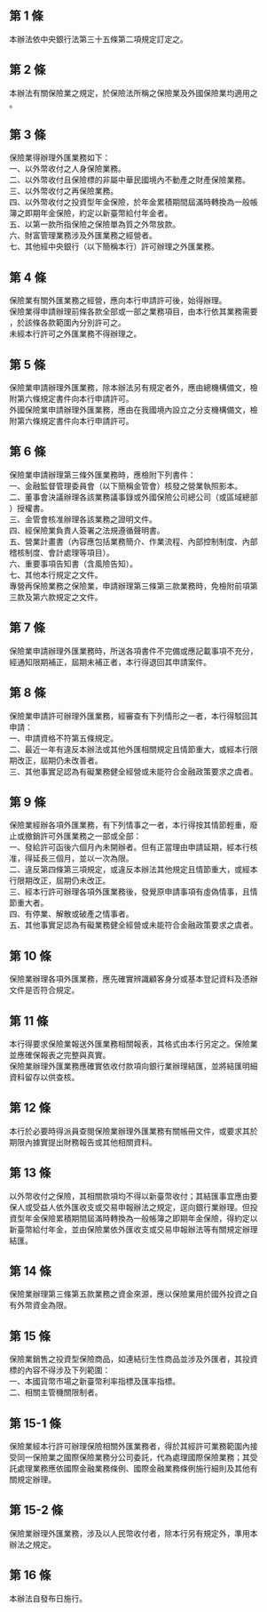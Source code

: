 第 1 條
-------
本辦法依中央銀行法第三十五條第二項規定訂定之。

第 2 條
-------
本辦法有關保險業之規定，於保險法所稱之保險業及外國保險業均適用之  
。

第 3 條
-------
保險業得辦理外匯業務如下：  
一、以外幣收付之人身保險業務。  
二、以外幣收付且保險標的非屬中華民國境內不動產之財產保險業務。  
三、以外幣收付之再保險業務。  
四、以外幣收付之投資型年金保險，於年金累積期間屆滿時轉換為一般帳  
    簿之即期年金保險，約定以新臺幣給付年金者。  
五、以第一款所指保險之保險單為質之外幣放款。  
六、財富管理業務涉及外匯業務之經營者。  
七、其他經中央銀行（以下簡稱本行）許可辦理之外匯業務。

第 4 條
-------
保險業有關外匯業務之經營，應向本行申請許可後，始得辦理。  
保險業得申請辦理前條各款全部或一部之業務項目，由本行依其業務需要  
，於該條各款範圍內分別許可之。  
未經本行許可之外匯業務不得辦理之。

第 5 條
-------
保險業申請辦理外匯業務，除本辦法另有規定者外，應由總機構備文，檢  
附第六條規定書件向本行申請許可。  
外國保險業申請辦理外匯業務，應由在我國境內設立之分支機構備文，檢  
附第六條規定書件向本行申請許可。

第 6 條
-------
保險業申請辦理第三條外匯業務時，應檢附下列書件：  
一、金融監督管理委員會（以下簡稱金管會）核發之營業執照影本。  
二、董事會決議辦理各該業務議事錄或外國保險公司總公司（或區域總部  
    ）授權書。  
三、金管會核准辦理各該業務之證明文件。  
四、經保險業負責人簽署之法規遵循聲明書。  
五、營業計畫書（內容應包括業務簡介、作業流程、內部控制制度、內部  
    稽核制度、會計處理等項目）。  
六、重要事項告知書（含風險告知）。  
七、其他本行規定之文件。  
專營再保險業務之保險業，申請辦理第三條第三款業務時，免檢附前項第  
三款及第六款規定之文件。

第 7 條
-------
保險業申請辦理外匯業務時，所送各項書件不完備或應記載事項不充分，  
經通知限期補正，屆期未補正者，本行得退回其申請案件。

第 8 條
-------
保險業申請許可辦理外匯業務，經審查有下列情形之一者，本行得駁回其  
申請：  
一、申請資格不符第五條規定。  
二、最近一年有違反本辦法或其他外匯相關規定且情節重大，或經本行限  
    期改正，屆期仍未改善者。  
三、其他事實足認為有礙業務健全經營或未能符合金融政策要求之虞者。

第 9 條
-------
保險業經辦各項外匯業務，有下列情事之一者，本行得按其情節輕重，廢  
止或撤銷許可外匯業務之一部或全部：  
一、發給許可函後六個月內未開辦者。但有正當理由申請延期，經本行核  
    准，得延長三個月，並以一次為限。  
二、違反第四條第三項規定，或違反本辦法其他規定且情節重大，或經本  
    行限期改正，屆期仍未改正。  
三、經本行許可辦理各項外匯業務後，發覺原申請事項有虛偽情事，且情  
    節重大者。  
四、有停業、解散或破產之情事者。  
五、其他事實足認為有礙業務健全經營或未能符合金融政策要求之虞者。

第 10 條
--------
保險業辦理各項外匯業務，應先確實辨識顧客身分或基本登記資料及憑辦  
文件是否符合規定。

第 11 條
--------
本行得要求保險業報送外匯業務相關報表，其格式由本行另定之。保險業  
並應確保報表之完整與真實。  
保險業辦理外匯業務應確實依收付款項向銀行業辦理結匯，並將結匯明細  
資料留存以供查核。

第 12 條
--------
本行於必要時得派員查閱保險業辦理外匯業務有關帳冊文件，或要求其於  
期限內據實提出財務報告或其他相關資料。

第 13 條
--------
以外幣收付之保險，其相關款項均不得以新臺幣收付；其結匯事宜應由要  
保人或受益人依外匯收支或交易申報辦法之規定，逕向銀行業辦理。但投  
資型年金保險累積期間屆滿時轉換為一般帳簿之即期年金保險，得約定以  
新臺幣給付年金，並由保險業依外匯收支或交易申報辦法等有關規定辦理  
結匯。

第 14 條
--------
保險業辦理第三條第五款業務之資金來源，應以保險業用於國外投資之自  
有外幣資金為限。

第 15 條
--------
保險業銷售之投資型保險商品，如連結衍生性商品並涉及外匯者，其投資  
標的內容不得涉及下列範圍：  
一、本國貨幣市場之新臺幣利率指標及匯率指標。  
二、相關主管機關限制者。

第 15-1 條
----------
保險業經本行許可辦理保險相關外匯業務者，得於其經許可業務範圍內接  
受同一保險業之國際保險業務分公司委託，代為處理國際保險業務；其受  
託處理業務應依國際金融業務條例、國際金融業務條例施行細則及其他有  
關規定辦理。

第 15-2 條
----------
保險業辦理外匯業務，涉及以人民幣收付者，除本行另有規定外，準用本  
辦法之規定。

第 16 條
--------
本辦法自發布日施行。

